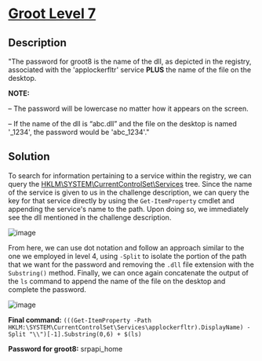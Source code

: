 # [Groot Level 7](https://underthewire.tech/groot-7)
## Description
"The password for groot8 is the name of the dll, as depicted in the registry, associated with the 'applockerfltr' service **PLUS** the name of the file on the desktop.

**NOTE:**

– The password will be lowercase no matter how it appears on the screen.

– If the name of the dll is “abc.dll” and the file on the desktop is named '_1234', the password would be 'abc_1234'."

## Solution
To search for information pertaining to a service within the registry, we can query the [HKLM\SYSTEM\CurrentControlSet\Services](https://learn.microsoft.com/en-us/windows-hardware/drivers/install/hklm-system-currentcontrolset-services-registry-tree) tree. Since the name of the service is given to us in the challenge description, we can query the key for that service directly by using the `Get-ItemProperty` cmdlet and appending the service's name to the path. Upon doing so, we immediately see the dll mentioned in the challenge description.

![image](https://github.com/user-attachments/assets/416fa53a-4e35-4ecb-b51f-55b7d5187f9a)

From here, we can use dot notation and follow an approach similar to the one we employed in level 4, using `-Split` to isolate the portion of the path that we want for the password and removing the `.dll` file extension with the `Substring()` method. Finally, we can once again concatenate the output of the `ls` command to append the name of the file on the desktop and complete the password.

![image](https://github.com/user-attachments/assets/113d449e-2a03-4f8b-8d96-442f0def8c3c)

**Final command:** `(((Get-ItemProperty -Path HKLM:\SYSTEM\CurrentControlSet\Services\applockerfltr).DisplayName) -Split "\\")[-1].Substring(0,6) + $(ls)`

**Password for groot8:** srpapi_home
